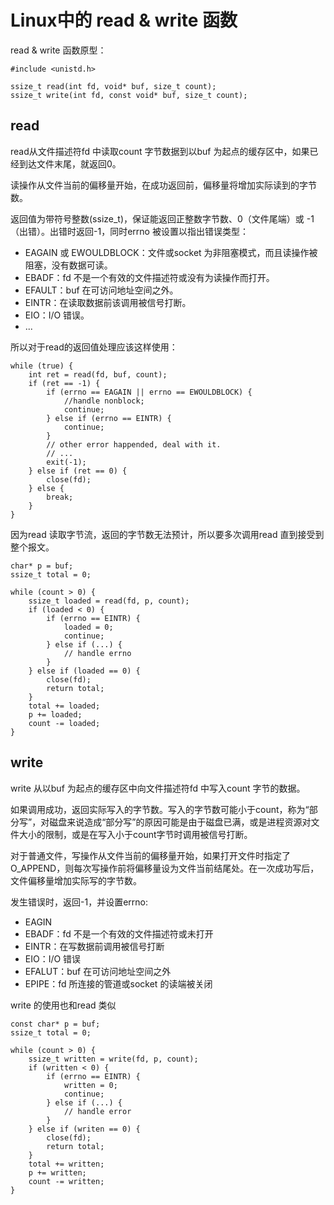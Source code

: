 # Linux中的 read & write 函数

read & write 函数原型：

```
#include <unistd.h>

ssize_t read(int fd, void* buf, size_t count);
ssize_t write(int fd, const void* buf, size_t count);
```

## read

read从文件描述符fd 中读取count 字节数据到以buf 为起点的缓存区中，如果已经到达文件末尾，就返回0。

读操作从文件当前的偏移量开始，在成功返回前，偏移量将增加实际读到的字节数。

返回值为带符号整数(ssize_t)，保证能返回正整数字节数、0（文件尾端）或 -1（出错）。出错时返回-1，同时errno 被设置以指出错误类型：
- EAGAIN 或 EWOULDBLOCK：文件或socket 为非阻塞模式，而且读操作被阻塞，没有数据可读。
- EBADF：fd 不是一个有效的文件描述符或没有为读操作而打开。
- EFAULT：buf 在可访问地址空间之外。
- EINTR：在读取数据前该调用被信号打断。
- EIO：I/O 错误。
- ...

所以对于read的返回值处理应该这样使用：

```
while (true) {
    int ret = read(fd, buf, count);
    if (ret == -1) {
        if (errno == EAGAIN || errno == EWOULDBLOCK) {
            //handle nonblock;
            continue;
        } else if (errno == EINTR) {
            continue;
        }
        // other error happended, deal with it.
        // ...
        exit(-1);
    } else if (ret == 0) {
        close(fd);
    } else {
        break;
    }
}
```

因为read 读取字节流，返回的字节数无法预计，所以要多次调用read 直到接受到整个报文。

```
char* p = buf;
ssize_t total = 0;

while (count > 0) {
    ssize_t loaded = read(fd, p, count);
    if (loaded < 0) {
        if (errno == EINTR) {
            loaded = 0;
            continue;
        } else if (...) {
            // handle errno
        }
    } else if (loaded == 0) {
        close(fd);
        return total;
    }
    total += loaded;
    p += loaded;
    count -= loaded;
}

```

## write

write 从以buf 为起点的缓存区中向文件描述符fd 中写入count 字节的数据。

如果调用成功，返回实际写入的字节数。写入的字节数可能小于count，称为“部分写”，对磁盘来说造成“部分写”的原因可能是由于磁盘已满，或是进程资源对文件大小的限制，或是在写入小于count字节时调用被信号打断。

对于普通文件，写操作从文件当前的偏移量开始，如果打开文件时指定了O_APPEND，则每次写操作前将偏移量设为文件当前结尾处。在一次成功写后，文件偏移量增加实际写的字节数。

发生错误时，返回-1，并设置errno:
- EAGIN
- EBADF：fd 不是一个有效的文件描述符或未打开
- EINTR：在写数据前调用被信号打断
- EIO：I/O 错误
- EFALUT：buf 在可访问地址空间之外
- EPIPE：fd 所连接的管道或socket 的读端被关闭

write 的使用也和read 类似

```
const char* p = buf;
ssize_t total = 0;

while (count > 0) {
    ssize_t written = write(fd, p, count);
    if (written < 0) {
        if (errno == EINTR) {
            written = 0;
            continue;
        } else if (...) {
            // handle error
        }
    } else if (writen == 0) {
        close(fd);
        return total;
    }
    total += written;
    p += written;
    count -= written;    
}
```

